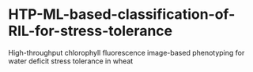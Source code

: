 # HTP-ML-based-classification-of-RIL-for-stress-tolerance
High-throughput chlorophyll fluorescence image-based phenotyping for water deficit stress tolerance in wheat
